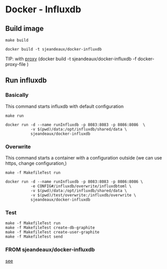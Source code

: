# Docker - Influxdb

## Build image

```shell
make build

docker build -t sjeandeaux/docker-influxdb 
```

TIP: with [proxy](https://gist.github.com/sjeandeaux/b752e3d593ad6cdb2485) 
 (docker build -t sjeandeaux/docker-influxdb -f docker-proxy-file )

## Run influxdb

### Basically

This command starts influxdb with default configuration


```shell
make run

docker run -d --name runInfluxdb -p 8083:8083 -p 8086:8086  \
           -v $(pwd)/data:/opt/influxdb/shared/data \
           sjeandeaux/docker-influxdb
```

### Overwrite

This command starts a container with a configuration outside (we can use https, change configuration,)


```shell
make -f MakefileTest run

docker run -d --name runInfluxdb -p 8083:8083 -p 8086:8086 \
           -e CONFIG#/influxdb/overwrite/influxdbtoml \
           -v $(pwd)/data:/opt/influxdb/shared/data \
           -v $(pwd)/test/overwrite:/influxdb/overwrite \
           sjeandeaux/docker-influxdb
```

### Test


```shell
make -f MakefileTest run
make -f MakefileTest create-db-graphite
make -f MakefileTest create-user-graphite
make -f MakefileTest send
```

### FROM sjeandeaux/docker-influxdb

[see](https://github.com/sjeandeaux/docker-influxdb-graphite)
